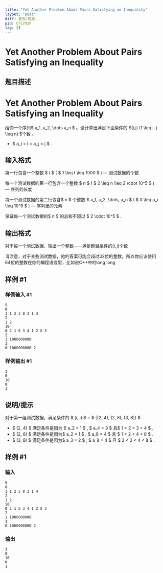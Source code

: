 ```yaml
---
title: "Yet Another Problem About Pairs Satisfying an Inequality"
layout: "post"
diff: 普及/提高-
pid: CF1703F
tag: []
---
```


# Yet Another Problem About Pairs Satisfying an Inequality

## 题目描述

# Yet Another Problem About Pairs Satisfying an Inequality


给你一个序列$ a_1, a_2, \dots a_n $ 。请计算出满足下面条件的 $(i,j) (1 \leq i, j \leq n) $个数 。

-  $ a_i < i < a_j < j $ .

## 输入格式

第一行包含一个整数 $ t $ ( $ 1 \leq t \leq 1000 $ ) — 测试数据的个数

每一个测试数据的第一行包含一个整数 $ n $ ( $ 2 \leq n \leq 2 \cdot 10^5 $ ) — 序列的长度

每一个测试数据的第二行包含$ n $ 个整数 $ a_1, a_2, \dots, a_n $ ( $ 0 \leq a_i \leq 10^9 $ ) — 序列里的元素

保证每一个测试数据的$ n $ 的总和不超过 $ 2 \cdot 10^5 $ .

## 输出格式

对于每一个测试数据，输出一个整数——满足题目条件的$(i,j)$个数

请注意，对于某些测试数据，他的答案可能会超过32位的整数，所以你应该使用64位的整数在你的编程语言里，比如说C++中的long long

## 样例 #1

### 样例输入 #1

```
5
8
1 1 2 3 8 2 1 4
2
1 2
10
0 2 1 6 3 4 1 2 8 3
2
1 1000000000
3
0 1000000000 2
```

### 样例输出 #1

```
3
0
10
0
1
```

## 说明/提示

对于第一组测试数据，满足条件的 $ (i, j) $ = $ \{(2, 4), (2, 8), (3, 8)\} $ .

- $ (2, 4) $ 满足条件是因为 $ a_2 = 1 $ , $ a_4 = 3 $ 且$ 1 < 2 < 3 < 4 $ .
-  $ (2, 8) $ 满足条件是因为$ a_2 = 1 $ , $ a_8 = 4 $ 且 $ 1 < 2 < 4 < 8 $ .
-  $ (3, 8) $ 满足条件是因为$ a_3 = 2 $ , $ a_8 = 4 $ 且 $ 2 < 3 < 4 < 8 $ .

## 样例 #1

### 输入

```
5
8
1 1 2 3 8 2 1 4
2
1 2
10
0 2 1 6 3 4 1 2 8 3
2
1 1000000000
3
0 1000000000 2
```

### 输出

```
3
0
10
0
1
```

